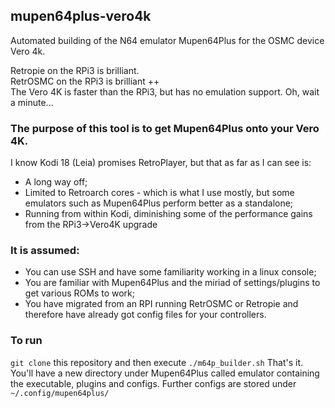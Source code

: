 ## mupen64plus-vero4k
Automated building of the N64 emulator Mupen64Plus for the OSMC device Vero 4k.

Retropie on the RPi3 is brilliant.  
RetrOSMC on the RPi3 is brilliant ++  
The Vero 4K is faster than the RPi3, but has no emulation support.  Oh, wait a minute...

### The purpose of this tool is to get Mupen64Plus onto your Vero 4K.
I know Kodi 18 (Leia) promises RetroPlayer, but that as far as I can see is:
* A long way off;
* Limited to Retroarch cores - which is what I use mostly, but some emulators such as Mupen64Plus perform better as a standalone;
* Running from within Kodi, diminishing some of the performance gains from the RPi3->Vero4K upgrade

### It is assumed:
* You can use SSH and have some familiarity working in a linux console;
* You are familiar with Mupen64Plus and the miriad of settings/plugins to get various ROMs to work;
* You have migrated from an RPI running RetrOSMC or Retropie and therefore have already got config files for your controllers.

### To run
`git clone` this repository and then execute `./m64p_builder.sh`
That's it.  
You'll have a new directory under Mupen64Plus called emulator containing the executable, plugins and configs.  Further configs are stored under `~/.config/mupen64plus/`  

